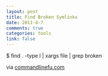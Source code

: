 ```yaml
--- 
layout: post
title: Find Broken Symlinks
date: 2011-4-7
comments: true
categories: tools
link: false
---
```

$ find . -type l | xargs file  | grep broken

via <a href="http://www.commandlinefu.com/commands/view/8257/find-broken-symlinks?utm_source=feedburner&amp;utm_medium=feed&amp;utm_campaign=Feed%3A+Command-line-fu+%28Command-Line-Fu%29">commandlinefu.com</a>
